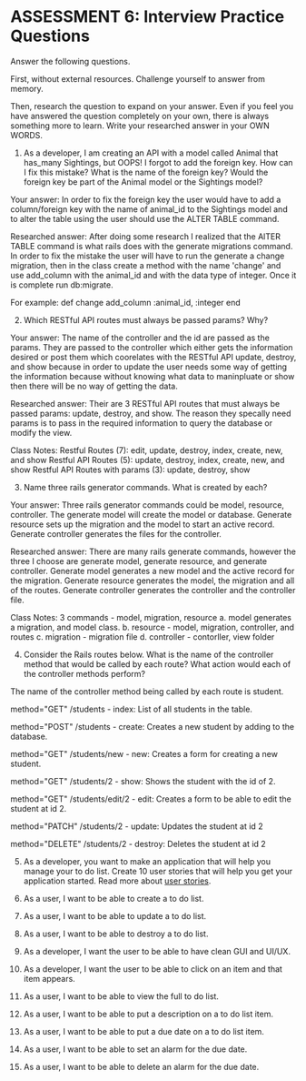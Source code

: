# ASSESSMENT 6: Interview Practice Questions
Answer the following questions.

First, without external resources. Challenge yourself to answer from memory.

Then, research the question to expand on your answer. Even if you feel you have answered the question completely on your own, there is always something more to learn. Write your researched answer in your OWN WORDS.

1. As a developer, I am creating an API with a model called Animal that has_many Sightings, but OOPS! I forgot to add the foreign key. How can I fix this mistake? What is the name of the foreign key? Would the foreign key be part of the Animal model or the Sightings model?

  Your answer: In order to fix the foreign key the user would have to add a column/foreign key with the name of animal_id to the Sightings model and to alter the table using the user should use the ALTER TABLE command. 

  Researched answer: After doing some research I realized that the AlTER TABLE command is what rails does with the generate migrations command. In order to fix the mistake the user will have to run the generate a change migration, then in the class create a method with the name 'change' and use add_column with the animal_id and with the data type of integer. Once it is complete run db:migrate.

  For example: 
    def change
      add_column :animal_id, :integer
    end

2. Which RESTful API routes must always be passed params? Why?

  Your answer: The name of the controller and the id are passed as the params. They are passed to the controller which either gets the information desired or post them which coorelates with the RESTful API update, destroy, and show because in order to update the user needs some way of getting the information because without knowing what data to maninpluate or show then there will be no way of getting the data.

  Researched answer: Their are 3 RESTful API routes that must always be passed params: update, destroy, and show. The reason they specally need params is to pass in the required information to query the database or modify the view.


Class Notes:
Restful Routes (7): edit, update, destroy, index, create, new, and show
Restful API Routes (5): update, destroy, index, create, new, and show
Restful API Routes with params (3): update, destroy, show

3. Name three rails generator commands. What is created by each?

  Your answer: Three rails generator commands could be model, resource, controller. The generate model will create the model or database. Generate resource sets up the migration and the model to start an active record. Generate controller generates the files for the controller.

  Researched answer: There are many rails generate commands, however the three I choose are generate model, generate resource, and generate controller. Generate model generates a new model and the active record for the migration. Generate resource generates the model, the migration and all of the routes. Generate controller generates the controller and the controller file.

Class Notes:
3 commands - model, migration, resource
  a. model generates a migration, and model class.
  b. resource - model, migration, controller, and routes
  c. migration - migration file
  d. controller - contorller, view folder

4. Consider the Rails routes below. What is the name of the controller method that would be called by each route? What action would each of the controller methods perform?

The name of the controller method being called by each route is student.

method="GET"    /students   - index: List of all students in the table.

method="POST"   /students   - create: Creates a new student by adding to the database.

method="GET"    /students/new - new: Creates a form for creating a new student.

method="GET"    /students/2  - show: Shows the student with the id of 2.

method="GET"    /students/edit/2    - edit: Creates a form to be able to edit the student at id 2.

method="PATCH"  /students/2      - update: Updates the student at id 2

method="DELETE" /students/2      - destroy: Deletes the student at id 2


5. As a developer, you want to make an application that will help you manage your to do list. Create 10 user stories that will help you get your application started. Read more about [user stories](https://www.atlassian.com/agile/project-management/user-stories).

1. As a user, I want to be able to create a to do list.
2. As a user, I want to be able to update a to do list.
3. As a user, I want to be able to destroy a to do list.
4. As a developer, I want the user to be able to have clean GUI and UI/UX.
5. As a developer, I want the user to be able to click on an item and that item appears.
6. As a user, I want to be able to view the full to do list.
7. As a user, I want to be able to put a description on a to do list item.
8. As a user, I want to be able to put a due date on a to do list item.
9. As a user, I want to be able to set an alarm for the due date.
10. As a user, I want to be able to delete an alarm for the due date.

